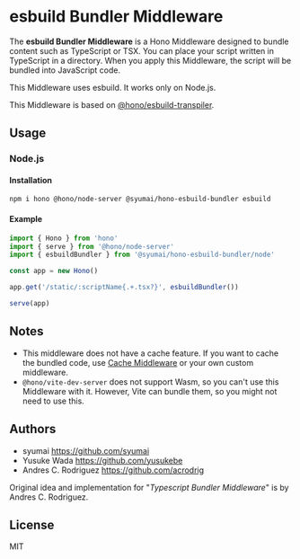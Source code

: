 # esbuild Bundler Middleware

The **esbuild Bundler Middleware** is a Hono Middleware designed to bundle content such as TypeScript or TSX.
You can place your script written in TypeScript in a directory.
When you apply this Middleware, the script will be bundled into JavaScript code.

This Middleware uses esbuild. It works only on Node.js.

This Middleware is based on [@hono/esbuild-transpiler](https://github.com/honojs/middleware/tree/main/packages/esbuild-transpiler).

## Usage

### Node.js

#### Installation

```text
npm i hono @hono/node-server @syumai/hono-esbuild-bundler esbuild
```

#### Example

```ts
import { Hono } from 'hono'
import { serve } from '@hono/node-server'
import { esbuildBundler } from '@syumai/hono-esbuild-bundler/node'

const app = new Hono()

app.get('/static/:scriptName{.+.tsx?}', esbuildBundler())

serve(app)
```

## Notes

- This middleware does not have a cache feature. If you want to cache the bundled code, use [Cache Middleware](https://hono.dev/middleware/builtin/cache) or your own custom middleware.
- `@hono/vite-dev-server` does not support Wasm, so you can't use this Middleware with it. However, Vite can bundle them, so you might not need to use this.

## Authors

- syumai <https://github.com/syumai>
- Yusuke Wada <https://github.com/yusukebe>
- Andres C. Rodriguez <https://github.com/acrodrig>

Original idea and implementation for "_Typescript Bundler Middleware_" is by Andres C. Rodriguez.

## License

MIT
